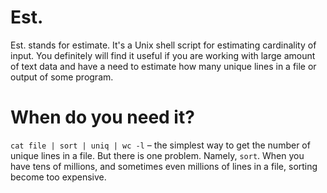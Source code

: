 Est.
====

Est. stands for estimate. It's a Unix shell script for estimating cardinality of input.
You definitely will find it useful if you are working with large amount of text data and have a need to estimate how many unique lines in a file or output of some program.

When do you need it?
=================
`cat file | sort | uniq | wc -l` – the simplest way to get the number of unique lines in a file. But there is one problem. Namely, `sort`. When you have tens of millions, and sometimes even millions of lines in a file, sorting become too expensive.
